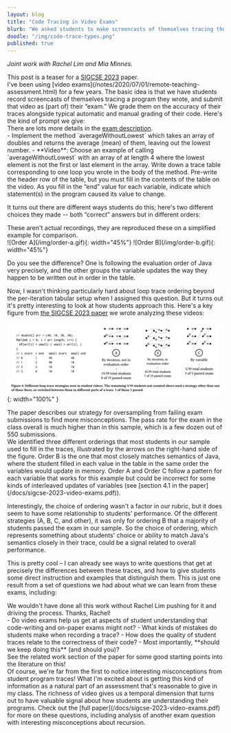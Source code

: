```yaml
---
layout: blog
title: "Code Tracing in Video Exams"
blurb: "We asked students to make screencasts of themselves tracing their programs for their exams, and were surprised to find..."
doodle: "/img/code-trace-types.png"
published: true
---
```


<em>Joint work with Rachel Lim and Mia Minnes.</em>

<div class="sidenote">This post is a teaser for a <a href="/docs/sigcse-2023-video-exams.pdf">SIGCSE 2023</a> paper.</div>
I've been using [video exams](/notes/2020/07/01/remote-teaching-assessment.html)
for a few years. The basic idea is that we have students record screencasts of
themselves tracing a program they wrote, and submit that video as (part of)
their “exam.” We grade them on the accuracy of their traces alongside typical
automatic and manual grading of their code. Here's the kind of prompt we give:

<div class="sidenote">There are lots more details in the <a href="https://ucsd-cse11-f21.github.io/assignments/exam2.html">exam description</a>.</div>
- Implement the method `averageWithoutLowest` which
takes an array of doubles and returns the average (mean) of them,
leaving out the lowest number.
- **Video**: Choose an example of calling `averageWithoutLowest` with an
array of at length 4 where the lowest element is not the first or
last element in the array. Write down a trace table corresponding
to one loop you wrote in the body of the method. Pre-write the header row of the
table, but you must fill in the contents of the table on the video. As you fill
in the “end” value for each variable, indicate which statement(s) in the program
caused its value to change.

It turns out there are different ways students do this; here's two different
choices they made -- both “correct” answers but in different orders:

<div class="sidenote">These aren't actual recordings, they are reproduced these
on a simplified example for comparison.</div>
![Order A](/img/order-a.gif){: width="45%"}
![Order B](/img/order-b.gif){: width="45%"}

Do you see the difference? One is following the evaluation order of Java very
precisely, and the other groups the variable updates the way they happen to be
written out in order in the table.

Now, I wasn't thinking particularly hard about loop trace ordering beyond the
per-iteration tabular setup when I assigned this question. But it turns out it's
pretty interesting to look at how students approach this. Here's a key figure
from [the SIGCSE 2023 paper](/docs/sigcse-2023-video-exams.pdf) we wrote
analyzing these videos:

![Loop Trace Figure](/img/loop-trace-figure.png){: width="100%" }

<div class="sidenote">The paper describes our strategy for oversampling from
failing exam submissions to find more misconceptions. The pass rate for the exam
in the class overall is much higher than in this sample, which is a few dozen
out of 550 submissions.</div> We identified three different orderings that most
students in our sample used to fill in the traces, illustrated by the arrows on
the right-hand side of the figure. Order B is the one that most closely matches
semantics of Java, where the student filled in each value in the table in the
same order the variables would update in memory.  Order A and Order C follow a
pattern for each variable that works for this example but could be incorrect for
some kinds of interleaved updates of variables (see [section 4.1 in the
paper](/docs/sigcse-2023-video-exams.pdf)).

Interestingly, the choice of ordering wasn't a factor in our rubric, but it does
seem to have some relationship to students' performance. Of the different
strategies (A, B, C, and other), it was only for ordering B that a majority of
students passed the exam in our sample. So the choice of ordering, which
represents something about students' choice or ability to match Java's semantics
closely in their trace, could be a signal related to overall performance.


This is pretty cool – I can already see ways to write questions that get at
precisely the differences between these traces, and how to give students some
direct instruction and examples that distinguish them. This is just one result
from a set of questions we had about what we can learn from these exams,
including:

<div class="sidenote">We wouldn't have done all this work without Rachel Lim
pushing for it and driving the process. Thanks, Rachel!</div> 
- Do video exams help us get at aspects of student understanding that
code-writing and on-paper exams might not?
- What kinds of mistakes do students make when recording a trace?
- How does the quality of student traces relate to the correctness of their
code?
- Most importantly, **should we keep doing this** (and should you)?

<div class="sidenote">See the related work section of the paper for some good
starting points into the literature on this!</div> Of course, we're far from the
first to notice interesting misconceptions from student program traces! What I'm
excited about is getting this kind of information as a natural part of an
assessment that's reasonable to give in my class. The richness of video gives us
a temporal dimension that turns out to have valuable signal about how students
are understanding their programs. Check out the [full
paper](/docs/sigcse-2023-video-exams.pdf) for more on these questions, including
analysis of another exam question with interesting misconceptions about recursion.